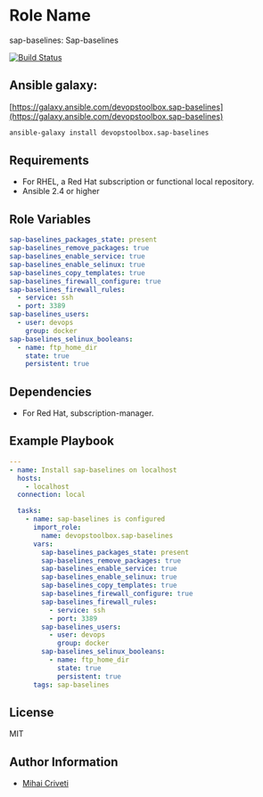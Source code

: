 Role Name
=========

sap-baselines: Sap-baselines

[![Build Status](https://travis-ci.org/cmihai-ansible/sap-baselines.svg?branch=master)](https://travis-ci.org/cmihai-ansible/sap-baselines)

Ansible galaxy:
---------------

[https://galaxy.ansible.com/devopstoolbox.sap-baselines](https://galaxy.ansible.com/devopstoolbox.sap-baselines)

```bash
ansible-galaxy install devopstoolbox.sap-baselines
```

Requirements
------------

- For RHEL, a Red Hat subscription or functional local repository.
- Ansible 2.4 or higher

Role Variables
--------------

```yaml
sap-baselines_packages_state: present
sap-baselines_remove_packages: true
sap-baselines_enable_service: true
sap-baselines_enable_selinux: true
sap-baselines_copy_templates: true
sap-baselines_firewall_configure: true
sap-baselines_firewall_rules:
  - service: ssh
  - port: 3389
sap-baselines_users:
  - user: devops
    group: docker
sap-baselines_selinux_booleans:
  - name: ftp_home_dir
    state: true
    persistent: true
```

Dependencies
------------

- For Red Hat, subscription-manager.

Example Playbook
----------------

```yaml
---
- name: Install sap-baselines on localhost
  hosts:
    - localhost
  connection: local

  tasks:
    - name: sap-baselines is configured
      import_role:
        name: devopstoolbox.sap-baselines
      vars:
        sap-baselines_packages_state: present
        sap-baselines_remove_packages: true
        sap-baselines_enable_service: true
        sap-baselines_enable_selinux: true
        sap-baselines_copy_templates: true
        sap-baselines_firewall_configure: true
        sap-baselines_firewall_rules:
          - service: ssh
          - port: 3389
        sap-baselines_users:
          - user: devops
            group: docker
        sap-baselines_selinux_booleans:
          - name: ftp_home_dir
            state: true
            persistent: true
      tags: sap-baselines
```

License
-------

MIT

Author Information
------------------

- [Mihai Criveti](https://www.linkedin.com/in/devopstoolbox.)
